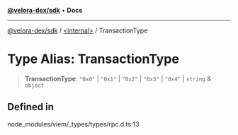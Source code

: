[**@velora-dex/sdk**](../../README.md) • **Docs**

***

[@velora-dex/sdk](../../globals.md) / [\<internal\>](../README.md) / TransactionType

# Type Alias: TransactionType

> **TransactionType**: `"0x0"` \| `"0x1"` \| `"0x2"` \| `"0x3"` \| `"0x4"` \| `string` & `object`

## Defined in

node\_modules/viem/\_types/types/rpc.d.ts:13
